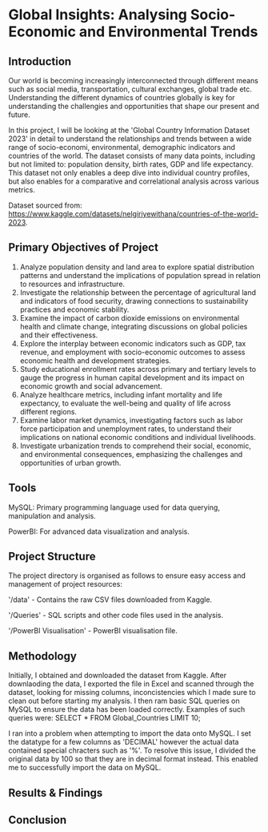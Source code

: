 # Global Insights: Analysing Socio-Economic and Environmental Trends
## Introduction
Our world is becoming increasingly interconnected through different means such as social media, transportation, cultural exchanges, global trade etc. Understanding the different dynamics of countries globally is key for understanding the challengies and opportunities that shape our present and future.

In this project, I will be looking at the 'Global Country Information Dataset 2023' in detail to understand the relationships and trends between a wide range of socio-economi, environmental, demographic indicators and countries of the world. The dataset consists of many data points, including but not limited to: population density, birth rates, GDP and life expectancy. This dataset not only enables a deep dive into individual country profiles, but also enables for a comparative and correlational analysis across various metrics.

Dataset sourced from: https://www.kaggle.com/datasets/nelgiriyewithana/countries-of-the-world-2023.

## Primary Objectives of Project
1. Analyze population density and land area to explore spatial distribution patterns and understand the implications of population spread in relation to resources and infrastructure.
2. Investigate the relationship between the percentage of agricultural land and indicators of food security, drawing connections to sustainability practices and economic stability.
3. Examine the impact of carbon dioxide emissions on environmental health and climate change, integrating discussions on global policies and their effectiveness.
4. Explore the interplay between economic indicators such as GDP, tax revenue, and employment with socio-economic outcomes to assess economic health and development strategies.
5. Study educational enrollment rates across primary and tertiary levels to gauge the progress in human capital development and its impact on economic growth and social advancement.
6. Analyze healthcare metrics, including infant mortality and life expectancy, to evaluate the well-being and quality of life across different regions.
7. Examine labor market dynamics, investigating factors such as labor force participation and unemployment rates, to understand their implications on national economic conditions and individual livelihoods.
8. Investigate urbanization trends to comprehend their social, economic, and environmental consequences, emphasizing the challenges and opportunities of urban growth.

## Tools 
MySQL: Primary programming language used for data querying, manipulation and analysis.

PowerBI: For advanced data visualization and analysis.

## Project Structure
The project directory is organised as follows to ensure easy access and management of project resources:

'/data' - Contains the raw CSV files downloaded from Kaggle.

'/Queries' - SQL scripts and other code files used in the analysis.

'/PowerBI Visualisation' - PowerBI visualisation file.

## Methodology

Initially, I obtained and downloaded the dataset from Kaggle. After downlaoding the data, I exported the file in Excel and scanned through the dataset, looking for missing columns, inconcistencies which I made sure to clean out before starting my analysis. I then ram basic SQL queries on MySQL to ensure the data has been loaded correctly. Examples of such queries were: SELECT * FROM Global_Countries LIMIT 10;

I ran into a problem when attempting to import the data onto MySQL. I set the datatype for a few columns as 'DECIMAL' however the actual data contained special chracters such as '%'. To resolve this issue, I divided the original data by 100 so that they are in decimal format instead. This enabled me to successfully import the data on MySQL.

## Results & Findings

## Conclusion

